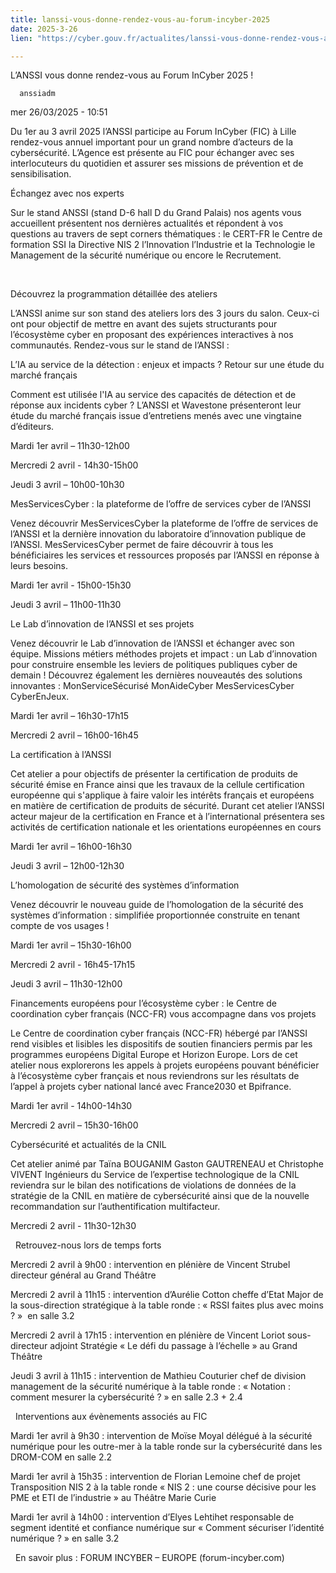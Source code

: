 ```yaml
---
title: lanssi-vous-donne-rendez-vous-au-forum-incyber-2025
date: 2025-3-26
lien: "https://cyber.gouv.fr/actualites/lanssi-vous-donne-rendez-vous-au-forum-incyber-2025"

---
```


L’ANSSI vous donne rendez-vous au Forum InCyber 2025 !

            


      anssiadm
mer 26/03/2025 - 10:51

            
Du 1er au 3 avril 2025
l’ANSSI participe au Forum InCyber (FIC) à Lille
rendez-vous annuel important pour un grand nombre d’acteurs de la cybersécurité. L’Agence est présente au FIC pour échanger avec ses interlocuteurs du quotidien et assurer ses missions de prévention et de sensibilisation. 

      
      

              
  

    

      
            
Échangez avec nos experts

Sur le stand ANSSI (stand D-6
hall D du Grand Palais)
nos agents vous accueillent
présentent nos dernières actualités et répondent à vos questions au travers de sept corners thématiques : le CERT-FR
le Centre de formation SSI
la Directive NIS 2
l’Innovation
l’Industrie et la Technologie
le Management de la sécurité numérique
ou encore le Recrutement.

 

Découvrez la programmation détaillée des ateliers 

L’ANSSI anime
sur son stand
des ateliers lors des 3 jours du salon. Ceux-ci ont pour objectif de mettre en avant des sujets structurants pour l’écosystème cyber en proposant des expériences interactives à nos communautés. Rendez-vous sur le stand de l’ANSSI :

L’IA au service de la détection : enjeux et impacts ? Retour sur une étude du marché français

Comment est utilisée l'IA au service des capacités de détection et de réponse aux incidents cyber ? L’ANSSI et Wavestone présenteront leur étude du marché français
issue d’entretiens menés avec une vingtaine d’éditeurs.


Mardi 1er avril – 11h30-12h00

Mercredi 2 avril - 14h30-15h00

Jeudi 3 avril – 10h00-10h30


MesServicesCyber : la plateforme de l’offre de services cyber de l’ANSSI

Venez découvrir MesServicesCyber
la plateforme de l’offre de services de l’ANSSI et la dernière innovation du laboratoire d’innovation publique de l’ANSSI. MesServicesCyber permet de faire découvrir à tous les bénéficiaires les services et ressources proposés par l’ANSSI
en réponse à leurs besoins.


Mardi 1er avril - 15h00-15h30

Jeudi 3 avril – 11h00-11h30


Le Lab d’innovation de l’ANSSI et ses projets

Venez découvrir le Lab d’innovation de l’ANSSI et échanger avec son équipe. Missions
métiers
méthodes
projets et impact : un Lab d’innovation pour construire
ensemble
les leviers de politiques publiques cyber de demain ! Découvrez également les dernières nouveautés des solutions innovantes : MonServiceSécurisé
MonAideCyber
MesServicesCyber
CyberEnJeux.


Mardi 1er avril – 16h30-17h15

Mercredi 2 avril – 16h00-16h45


La certification à l’ANSSI

Cet atelier a pour objectifs de présenter la certification de produits de sécurité émise en France ainsi que les travaux de la cellule certification européenne qui s'applique à faire valoir les intérêts français et européens en matière de certification de produits de sécurité. Durant cet atelier
l’ANSSI
acteur majeur de la certification en France et à l’international
présentera ses activités de certification nationale et les orientations européennes en cours


Mardi 1er avril – 16h00-16h30

Jeudi 3 avril – 12h00-12h30


L’homologation de sécurité des systèmes d’information

Venez découvrir le nouveau guide de l’homologation de la sécurité des systèmes d’information : simplifiée
proportionnée
construite en tenant compte de vos usages !


Mardi 1er avril – 15h30-16h00

Mercredi 2 avril - 16h45-17h15

Jeudi 3 avril – 11h30-12h00


Financements européens pour l’écosystème cyber : le Centre de coordination cyber français (NCC-FR) vous accompagne dans vos projets

Le Centre de coordination cyber français (NCC-FR) hébergé par l’ANSSI rend visibles et lisibles les dispositifs de soutien financiers permis par les programmes européens Digital Europe et Horizon Europe. Lors de cet atelier
nous explorerons les appels à projets européens pouvant bénéficier à l’écosystème cyber français
et nous reviendrons sur les résultats de l’appel à projets cyber national lancé avec France2030 et Bpifrance.


Mardi 1er avril - 14h00-14h30

Mercredi 2 avril – 15h30-16h00


Cybersécurité et actualités de la CNIL

Cet atelier
animé par Taïna BOUGANIM
Gaston GAUTRENEAU et Christophe VIVENT
Ingénieurs du Service de l’expertise technologique de la CNIL reviendra sur le bilan des notifications de violations de données
de la stratégie de la CNIL en matière de cybersécurité
ainsi que de la nouvelle recommandation sur l’authentification multifacteur.


Mercredi 2 avril - 11h30-12h30


 
Retrouvez-nous lors de temps forts 


Mercredi 2 avril à 9h00 : intervention en plénière de Vincent Strubel
directeur général
au Grand Théâtre

Mercredi 2 avril à 11h15 : intervention d’Aurélie Cotton
cheffe d’Etat Major de la sous-direction stratégique
à la table ronde : « RSSI
faites plus avec moins ? »  en salle 3.2

Mercredi 2 avril à 17h15 : intervention en plénière de Vincent Loriot
sous-directeur adjoint Stratégie
« Le défi du passage à l’échelle »
au Grand Théâtre

Jeudi 3 avril à 11h15 : intervention de Mathieu Couturier
chef de division management de la sécurité numérique
à la table ronde : « Notation : comment mesurer la cybersécurité ? » en salle 2.3 + 2.4


 
Interventions aux évènements associés au FIC


Mardi 1er avril à 9h30 : intervention de Moïse Moyal
délégué à la sécurité numérique pour les outre-mer
à la table ronde sur la cybersécurité dans les DROM-COM
en salle 2.2

Mardi 1er avril à 15h35 : intervention de Florian Lemoine
chef de projet Transposition NIS 2
à la table ronde « NIS 2 : une course décisive pour les PME et ETI de l’industrie »
au Théâtre Marie Curie

Mardi 1er avril à 14h00 : intervention d’Elyes Lehtihet
responsable de segment identité et confiance numérique
sur « Comment sécuriser l’identité numérique ? »
en salle 3.2


 
En savoir plus : FORUM INCYBER – EUROPE (forum-incyber.com)
